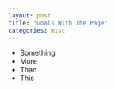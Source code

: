 ```yaml
---
layout: post
title: "Goals With The Page"
categories: misc
---
```

<ul style="list-sytle-type:circle;">
    <li>Something</li>
    <li>More</li>
    <li>Than</li>
    <li>This</li>
</ul>